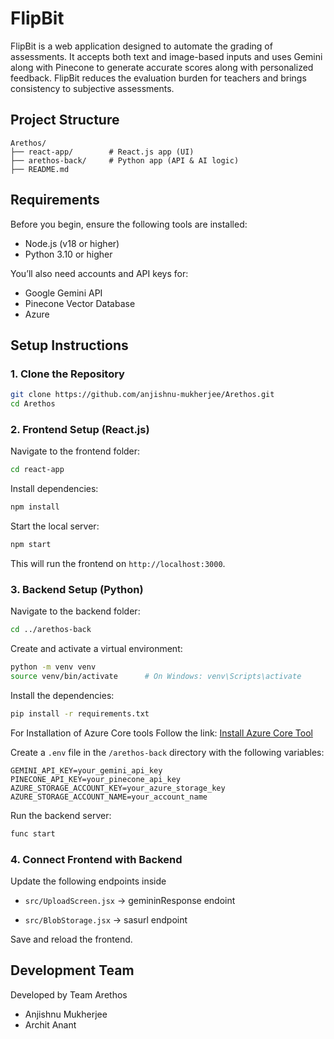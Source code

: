 # FlipBit 

FlipBit is a web application designed to automate the grading of assessments. It accepts both text and image-based inputs and uses Gemini along with Pinecone to generate accurate scores along with personalized feedback. FlipBit reduces the evaluation burden for teachers and brings consistency to subjective assessments.

## Project Structure

```
Arethos/
├── react-app/        # React.js app (UI)
├── arethos-back/     # Python app (API & AI logic)
├── README.md
```

## Requirements

Before you begin, ensure the following tools are installed:

- Node.js (v18 or higher)
- Python 3.10 or higher

You’ll also need accounts and API keys for:

- Google Gemini API
- Pinecone Vector Database
- Azure 

## Setup Instructions

### 1. Clone the Repository

```bash
git clone https://github.com/anjishnu-mukherjee/Arethos.git
cd Arethos
```

### 2. Frontend Setup (React.js)

Navigate to the frontend folder:

```bash
cd react-app
```

Install dependencies:

```bash
npm install
```

Start the local server:

```bash
npm start
```

This will run the frontend on `http://localhost:3000`.

### 3. Backend Setup (Python)

Navigate to the backend folder:

```bash
cd ../arethos-back
```

Create and activate a virtual environment:

```bash
python -m venv venv
source venv/bin/activate      # On Windows: venv\Scripts\activate
```

Install the dependencies:

```bash
pip install -r requirements.txt
```

For Installation of Azure Core tools Follow the link: [Install Azure Core Tool](https://learn.microsoft.com/en-us/azure/azure-functions/functions-run-local?tabs=linux%2Cisolated-process%2Cnode-v4%2Cpython-v2%2Chttp-trigger%2Ccontainer-apps&pivots=programming-language-csharp)


Create a `.env` file in the `/arethos-back` directory with the following variables:

```
GEMINI_API_KEY=your_gemini_api_key
PINECONE_API_KEY=your_pinecone_api_key
AZURE_STORAGE_ACCOUNT_KEY=your_azure_storage_key
AZURE_STORAGE_ACCOUNT_NAME=your_account_name
```

Run the backend server:

```bash
func start
```

### 4. Connect Frontend with Backend

Update the following endpoints inside

- `src/UploadScreen.jsx` -> gemininResponse endoint

- `src/BlobStorage.jsx` -> sasurl endpoint

Save and reload the frontend.

## Development Team

Developed by Team Arethos

- Anjishnu Mukherjee
- Archit Anant

